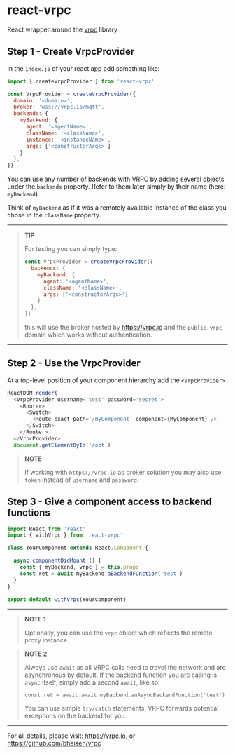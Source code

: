 # react-vrpc
React wrapper around the [vrpc](https://github.com/bheisen/vrpc) library

## Step 1 - Create VrpcProvider

In the `index.js` of your react app add something like:

```javascript
import { createVrpcProvider } from 'react-vrpc'

const VrpcProvider = createVrpcProvider({
  domain: '<domain>',
  broker: 'wss://vrpc.io/mqtt',
  backends: {
    myBackend: {
      agent: '<agentName>',
      className: '<className>',
      instance: '<instanceName>',
      args: ['<constructorArgs>']
    }
  },
})
```

You can use any number of backends with VRPC by adding several objects under
the `backends` property. Refer to them later simply by their name
(here: `myBackend`).

Think of `myBackend` as if it was a remotely available
instance of the class you chose in the `className` property.

---

> **TIP**
>
> For testing you can simply type:
>
> ```javascript
> const VrpcProvider = createVrpcProvider({
>   backends: {
>     myBackend: {
>       agent: '<agentName>',
>       className: '<className>',
>       args: ['<constructorArgs>']
>     }
>   },
> })
> ```
> this will use the broker hosted by https://vrpc.io and the `public.vrpc` domain
> which works without authentication.


---

## Step 2 - Use the VrpcProvider

At a top-level position of your component hierarchy add the `<VrpcProvider>`

```javascript
ReactDOM.render(
  <VrpcProvider username='test' password='secret'>
    <Router>
      <Switch>
        <Route exact path='/myComponent' component={MyComponent} />
      </Switch>
    </Router>
  </VrpcProvider>
  document.getElementById('root')
```

> **NOTE**
>
> If working with `https://vrpc.io` as broker solution you may also
> use `token` instead of `username` and `password`.

## Step 3 - Give a component access to backend functions

```javascript
import React from 'react'
import { withVrpc } from 'react-vrpc'

class YourComponent extends React.Component {

  async componentDidMount () {
    const { myBackend, vrpc } = this.props
    const ret = await myBackend.aBackendFunction('test')
  }
}

export default withVrpc(YourComponent)
```

---
> **NOTE 1**
>
> Optionally, you can use the `vrpc` object which reflects the remote proxy
> instance.

> **NOTE 2**
>
> Always use `await` as all VRPC calls need to travel the network and are
> asynchronous by default. If the backend function you are calling is
> `async` itself, simply add a second `await`, like so:
>
> `const ret = await await myBackend.anAsyncBackendFunction('test')`
>
> You can use simple `try/catch` statements, VRPC forwards potential exceptions
> on the backend for you.

---

For all details, please visit: https://vrpc.io, or
https://github.com/bheisen/vrpc
